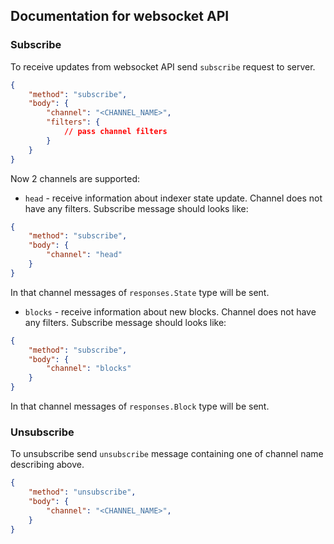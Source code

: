 ## Documentation for websocket API

### Subscribe

To receive updates from websocket API send `subscribe` request to server.

```json
{
    "method": "subscribe",
    "body": {
        "channel": "<CHANNEL_NAME>",
        "filters": {
            // pass channel filters
        }
    }
}
```

Now 2 channels are supported:

* `head` - receive information about indexer state update. Channel does not have any filters. Subscribe message should looks like:

```json
{
    "method": "subscribe",
    "body": {
        "channel": "head"
    }
}
```

In that channel messages of `responses.State` type will be sent.

* `blocks` - receive information about new blocks. Channel does not have any filters. Subscribe message should looks like:

```json
{
    "method": "subscribe",
    "body": {
        "channel": "blocks"
    }
}
```

In that channel messages of `responses.Block` type will be sent.


### Unsubscribe

To unsubscribe send `unsubscribe` message containing one of channel name describing above.


```json
{
    "method": "unsubscribe",
    "body": {
        "channel": "<CHANNEL_NAME>",
    }
}
```

